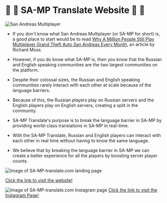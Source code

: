# 🚀 🎉 SA-MP Translate Website 🚀 🎉

![San Andreas Multiplayer](https://www.sa-mp.com/images/logo.gif)

- If you don't know what San Andreas Multiplayer (or SA-MP for short) is, a good place to start would be to read [Why A Million People Still Play Multiplayer Grand Theft Auto San Andreas Every Month](https://www.rockpapershotgun.com/2016/09/15/why-a-million-people-still-play-multiplayer-grand-theft-auto-san-andreas-every-month/ "Article"), an article by Richard Moss.

- However, if you do know what SA-MP is, then you know that the Russian and English speaking communities are the two largest communities on the platform. 
- Despite their colossal sizes, the Russian and English speaking communities rarely interact with each other at scale because of the language barriers.
- Because of this, the Russian players play on Russian servers and the English players play on English servers, creating a split in the community.
- SA-MP Translate's purpose is to break the language barrier in SA-MP by providing world-class translations in SA-MP in real-time.
- With the SA-MP Translate, Russian and English players can interact with each other in real time without having to know the same language.
- We believe that by breaking the language barrier in SA-MP we can create a better experience for all the players by boosting server player counts.

![Image of SA-MP-translate.com landing page](https://imgur.com/HF34z6x.png)

[Click the link to visit the website!](https://sa-mp-translate-dev.myshopify.com/ "SA-MP-Translate's Homepage")

![Image of SA-MP-translate.com Instagram page](https://i.imgur.com/HtUBO10.png)
[Click the link to visit the Instagram Page!](https://www.instagram.com/samp_translate/ "samp-translate.com's Instagram Page")



